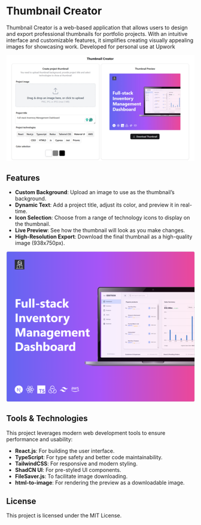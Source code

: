 # Thumbnail Creator

Thumbnail Creator is a web-based application that allows users to design and export professional thumbnails for portfolio projects. With an intuitive interface and customizable features, it simplifies creating visually appealing images for showcasing work. Developed for personal use at Upwork

![Thumbnail Creator Preview](https://raw.githubusercontent.com/OksanaKorobanova/thumbnail-creator/refs/heads/master/public/thumbnailCreator.jpg)

## Features

- **Custom Background**: Upload an image to use as the thumbnail’s background.
- **Dynamic Text**: Add a project title, adjust its color, and preview it in real-time.
- **Icon Selection**: Choose from a range of technology icons to display on the thumbnail.
- **Live Preview**: See how the thumbnail will look as you make changes.
- **High-Resolution Export**: Download the final thumbnail as a high-quality image (938x750px).

![Exported Thumbnail](https://raw.githubusercontent.com/OksanaKorobanova/thumbnail-creator/refs/heads/master/public/thumbnail.png)

## Tools & Technologies

This project leverages modern web development tools to ensure performance and usability:

- **React.js**: For building the user interface.
- **TypeScript**: For type safety and better code maintainability.
- **TailwindCSS**: For responsive and modern styling.
- **ShadCN UI**: For pre-styled UI components.
- **FileSaver.js**: To facilitate image downloading.
- **html-to-image**: For rendering the preview as a downloadable image.

## License

This project is licensed under the MIT License.
